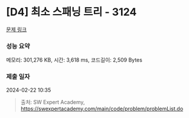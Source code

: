 # [D4] 최소 스패닝 트리 - 3124 

[문제 링크](https://swexpertacademy.com/main/code/problem/problemDetail.do?contestProbId=AV_mSnmKUckDFAWb) 

### 성능 요약

메모리: 301,276 KB, 시간: 3,618 ms, 코드길이: 2,509 Bytes

### 제출 일자

2024-02-22 10:35



> 출처: SW Expert Academy, https://swexpertacademy.com/main/code/problem/problemList.do
